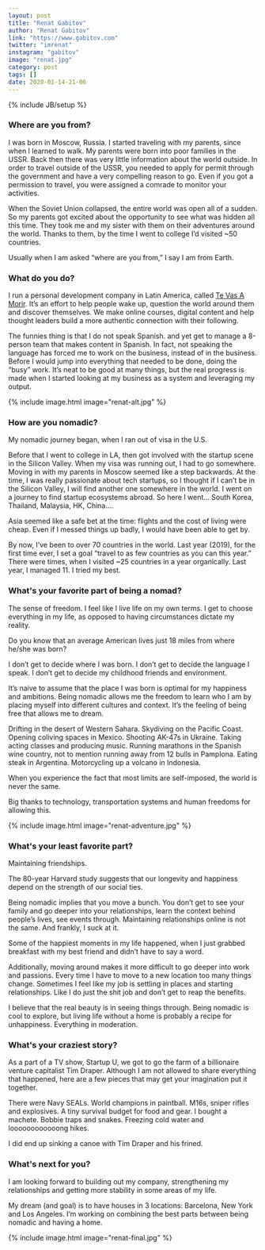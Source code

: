 ```yaml
---
layout: post
title: "Renat Gabitov"
author: "Renat Gabitov"
link: "https://www.gabitov.com"
twitter: "imrenat"
instagram: "gabitov"
image: "renat.jpg"
category: post
tags: []
date: 2020-01-14-21-06
---
```

{% include JB/setup %}

### Where are you from?

I was born in Moscow, Russia. I started traveling with my parents, since when I learned to walk. My parents were born into poor families in the USSR. Back then there was very little information about the world outside. In order to travel outside of the USSR, you needed to apply for permit through the government and have a very compelling reason to go. Even if you got a permission to travel, you were assigned a comrade to monitor your activities. 

When the Soviet Union collapsed, the entire world was open all of a sudden. So my parents got excited about the opportunity to see what was hidden all this time. They took me and my sister with them on their adventures around the world. Thanks to them, by the time I went to college I’d visited ~50 countries.

Usually when I am asked “where are you from,” I say I am from Earth.

### What do you do?

I run a personal development company in Latin America, called [Te Vas A Morir](http://tevasamorir.com). It’s an effort to help people wake up, question the world around them and discover themselves. We make online courses, digital content and help thought leaders build a more authentic connection with their following.

The funnies thing is that I do not speak Spanish. and yet get to manage a 8-person team that makes content in Spanish. In fact, not speaking the language has forced me to work on the business, instead of in the business. Before I would jump into everything that needed to be done, doing the “busy” work. It’s neat to be good at many things, but the real progress is made when I started looking at my business as a system and leveraging my output.

{% include image.html image="renat-alt.jpg" %}

### How are you nomadic?

My nomadic journey began, when I ran out of visa in the U.S.

Before that I went to college in LA, then got involved with the startup scene in the Silicon Valley. When my visa was running out, I had to go somewhere. Moving in with my parents in Moscow seemed like a step backwards. At the time, I was really passionate about tech startups, so I thought if I can’t be in the Silicon Valley, I will find another one somewhere in the world. I went on a journey to find startup ecosystems abroad. So here I went… South Korea, Thailand, Malaysia, HK, China….

Asia seemed like a safe bet at the time: flights and the cost of living were cheap. Even if I messed things up badly, I would have been able to get by. 

By now, I’ve been to over 70 countries in the world. Last year (2019), for the first time ever, I set a goal “travel to as few countries as you can this year.” There were times, when I visited ~25 countries in a year organically. Last year, I managed 11. I tried my best.

### What's your favorite part of being a nomad?

The sense of freedom. I feel like I live life on my own terms. I get to choose everything in my life, as opposed to having circumstances dictate my reality. 

Do you know that an average American lives just 18 miles from where he/she was born? 

I don’t get to decide where I was born. I don’t get to decide the language I speak. I don’t get to decide my childhood friends and environment. 

It’s naive to assume that the place I was born is optimal for my happiness and ambitions. Being nomadic allows me the freedom to learn who I am by placing myself into different cultures and context. It’s the feeling of being free that allows me to dream. 

Drifting in the desert of Western Sahara. Skydiving on the Pacific Coast. Opening coliving spaces in Mexico. Shooting AK-47s in Ukraine. Taking acting classes and producing music. Running marathons in the Spanish wine country, not to mention running away from 12 bulls in Pamplona. Eating steak in Argentina. Motorcycling up a volcano in Indonesia. 

When you experience the fact that most limits are self-imposed, the world is never the same. 

Big thanks to technology, transportation systems and human freedoms for allowing this. 

{% include image.html image="renat-adventure.jpg" %}

### What's your least favorite part?

Maintaining friendships. 

The 80-year Harvard study suggests that our longevity and happiness depend on the strength of our social ties. 

Being nomadic implies that you move a bunch. You don’t get to see your family and go deeper into your relationships, learn the context behind people’s lives, see events through. Maintaining relationships online is not the same. And frankly, I suck at it. 

Some of the happiest moments in my life happened, when I just grabbed breakfast with my best friend and didn’t have to say a word. 

Additionally, moving around makes it more difficult to go deeper into work and passions. Every time I have to move to a new location too many things change. Sometimes I feel like my job is settling in places and starting relationships. Like I do just the shit job and don’t get to reap the benefits. 

I believe that the real beauty is in seeing things through. Being nomadic is cool to explore, but living life without a home is probably a recipe for unhappiness. Everything in moderation.


### What's your craziest story?

As a part of a TV show, Startup U, we got to go the farm of a billionaire venture capitalist Tim Draper. Although I am not allowed to share everything that happened, here are a few pieces that may get your imagination put it together. 

There were Navy SEALs. World champions in paintball. M16s, sniper rifles and explosives. A tiny survival budget for food and gear.  I bought a machete. Bobbie traps and snakes. Freezing cold water and loooooooooooong hikes. 

I did end up sinking a canoe with Tim Draper and his frined.

### What's next for you?

I am looking forward to building out my company, strengthening my relationships and getting more stability in some areas of my life. 

My dream (and goal) is to have houses in 3 locations: Barcelona, New York and Los Angeles. I’m working on combining the best parts between being nomadic and having a home.

{% include image.html image="renat-final.jpg" %}

